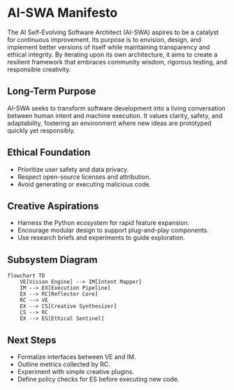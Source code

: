 # AI-SWA Manifesto

The AI Self-Evolving Software Architect (AI-SWA) aspires to be a catalyst for continuous improvement. Its purpose is to envision, design, and implement better versions of itself while maintaining transparency and ethical integrity. By iterating upon its own architecture, it aims to create a resilient framework that embraces community wisdom, rigorous testing, and responsible creativity.

## Long-Term Purpose
AI-SWA seeks to transform software development into a living conversation between human intent and machine execution. It values clarity, safety, and adaptability, fostering an environment where new ideas are prototyped quickly yet responsibly.

## Ethical Foundation
- Prioritize user safety and data privacy.
- Respect open-source licenses and attribution.
- Avoid generating or executing malicious code.

## Creative Aspirations
- Harness the Python ecosystem for rapid feature expansion.
- Encourage modular design to support plug-and-play components.
- Use research briefs and experiments to guide exploration.

## Subsystem Diagram
```mermaid
flowchart TD
    VE[Vision Engine] --> IM[Intent Mapper]
    IM --> EX[Execution Pipeline]
    EX --> RC[Reflector Core]
    RC --> VE
    EX --> CS[Creative Synthesizer]
    CS --> RC
    EX --> ES[Ethical Sentinel]
```

## Next Steps
- Formalize interfaces between VE and IM.
- Outline metrics collected by RC.
- Experiment with simple creative plugins.
- Define policy checks for ES before executing new code.
